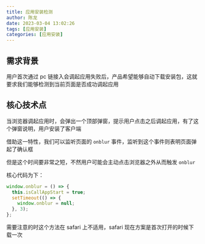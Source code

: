 ```yaml
---
title: 应用安装检测
author: 陈龙
date: 2023-03-04 13:02:26
tags: [应用安装]
categories: [应用安装]
---
```


## 需求背景

用户首次通过 pc 链接入会调起应用失败后，产品希望能够自动下载安装包，这就要求我们能够检测到当前页面是否成功调起应用

## 核心技术点

当浏览器调起应用时，会弹出一个顶部弹窗，提示用户点击之后调起应用，有了这个弹窗说明，用户安装了客户端

借助这一特性，我们可以监听页面的 `onblur` 事件，监听到这个事件则表明页面弹起了确认框

但是这个时间要非常之短，不然用户可能会主动点击浏览器之外从而触发 `onblur`

核心代码为下：

```js
window.onblur = () => {
  this.isCallAppStart = true;
  setTimeout(() => {
    window.onblur = null;
  }, 3);
};
```

需要注意的时这个方法在 safari 上不适用，safari 现在方案是首次打开的时候下载一次
